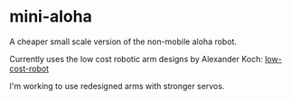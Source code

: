 # mini-aloha
A cheaper small scale version of the non-mobile aloha robot.

Currently uses the low cost robotic arm designs by Alexander Koch: [low-cost-robot](https://github.com/AlexanderKoch-Koch/low_cost_robot)

I'm working to use redesigned arms with stronger servos.
